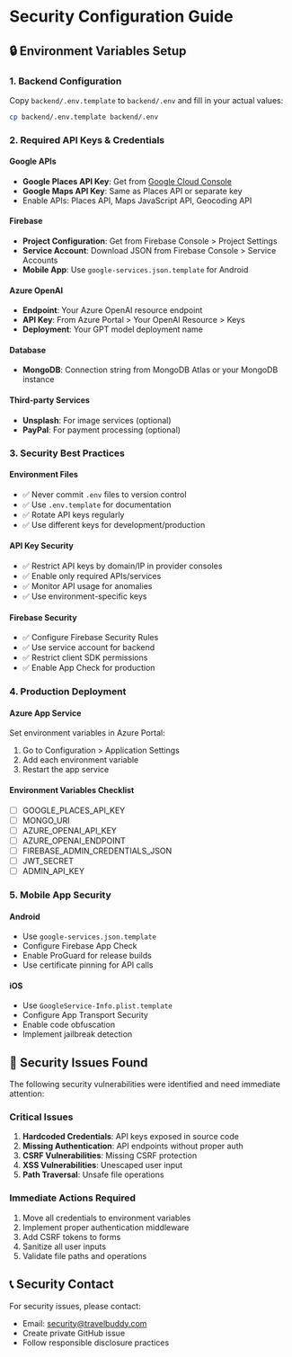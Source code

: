 # Security Configuration Guide

## 🔒 Environment Variables Setup

### 1. Backend Configuration
Copy `backend/.env.template` to `backend/.env` and fill in your actual values:

```bash
cp backend/.env.template backend/.env
```

### 2. Required API Keys & Credentials

#### Google APIs
- **Google Places API Key**: Get from [Google Cloud Console](https://console.cloud.google.com/)
- **Google Maps API Key**: Same as Places API or separate key
- Enable APIs: Places API, Maps JavaScript API, Geocoding API

#### Firebase
- **Project Configuration**: Get from Firebase Console > Project Settings
- **Service Account**: Download JSON from Firebase Console > Service Accounts
- **Mobile App**: Use `google-services.json.template` for Android

#### Azure OpenAI
- **Endpoint**: Your Azure OpenAI resource endpoint
- **API Key**: From Azure Portal > Your OpenAI Resource > Keys
- **Deployment**: Your GPT model deployment name

#### Database
- **MongoDB**: Connection string from MongoDB Atlas or your MongoDB instance

#### Third-party Services
- **Unsplash**: For image services (optional)
- **PayPal**: For payment processing (optional)

### 3. Security Best Practices

#### Environment Files
- ✅ Never commit `.env` files to version control
- ✅ Use `.env.template` for documentation
- ✅ Rotate API keys regularly
- ✅ Use different keys for development/production

#### API Key Security
- ✅ Restrict API keys by domain/IP in provider consoles
- ✅ Enable only required APIs/services
- ✅ Monitor API usage for anomalies
- ✅ Use environment-specific keys

#### Firebase Security
- ✅ Configure Firebase Security Rules
- ✅ Use service account for backend
- ✅ Restrict client SDK permissions
- ✅ Enable App Check for production

### 4. Production Deployment

#### Azure App Service
Set environment variables in Azure Portal:
1. Go to Configuration > Application Settings
2. Add each environment variable
3. Restart the app service

#### Environment Variables Checklist
- [ ] GOOGLE_PLACES_API_KEY
- [ ] MONGO_URI
- [ ] AZURE_OPENAI_API_KEY
- [ ] AZURE_OPENAI_ENDPOINT
- [ ] FIREBASE_ADMIN_CREDENTIALS_JSON
- [ ] JWT_SECRET
- [ ] ADMIN_API_KEY

### 5. Mobile App Security

#### Android
- Use `google-services.json.template`
- Configure Firebase App Check
- Enable ProGuard for release builds
- Use certificate pinning for API calls

#### iOS
- Use `GoogleService-Info.plist.template`
- Configure App Transport Security
- Enable code obfuscation
- Implement jailbreak detection

## 🚨 Security Issues Found

The following security vulnerabilities were identified and need immediate attention:

### Critical Issues
1. **Hardcoded Credentials**: API keys exposed in source code
2. **Missing Authentication**: API endpoints without proper auth
3. **CSRF Vulnerabilities**: Missing CSRF protection
4. **XSS Vulnerabilities**: Unescaped user input
5. **Path Traversal**: Unsafe file operations

### Immediate Actions Required
1. Move all credentials to environment variables
2. Implement proper authentication middleware
3. Add CSRF tokens to forms
4. Sanitize all user inputs
5. Validate file paths and operations

## 📞 Security Contact

For security issues, please contact:
- Email: security@travelbuddy.com
- Create private GitHub issue
- Follow responsible disclosure practices